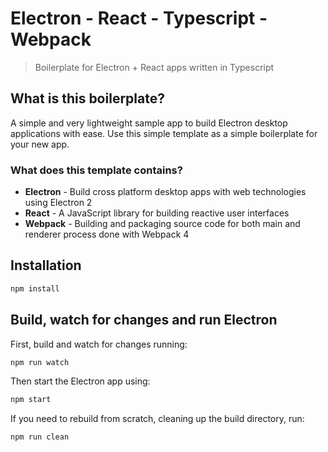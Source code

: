 # Electron - React - Typescript - Webpack
> Boilerplate for Electron + React apps written in Typescript

## What is this boilerplate?
A simple and very lightweight sample app to build Electron desktop applications with ease. Use this simple template as a simple boilerplate for your new app.

### What does this template contains?
* **Electron** - Build cross platform desktop apps with web technologies using Electron 2
* **React** - A JavaScript library for building reactive user interfaces
* **Webpack** - Building and packaging source code for both main and renderer process done with Webpack 4

## Installation
 
```bash
npm install
```

## Build, watch for changes and run Electron

First, build and watch for changes running:
```bash
npm run watch
```

Then start the Electron app using:
```bash
npm start
```

If you need to rebuild from scratch, cleaning up the build directory, run:
```bash
npm run clean
```

